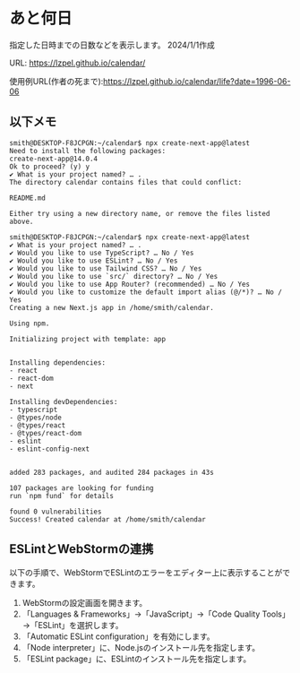 # あと何日

指定した日時までの日数などを表示します。
2024/1/1作成

URL: https://lzpel.github.io/calendar/

使用例URL(作者の死まで):https://lzpel.github.io/calendar/life?date=1996-06-06

## 以下メモ

```
smith@DESKTOP-F8JCPGN:~/calendar$ npx create-next-app@latest
Need to install the following packages:
create-next-app@14.0.4
Ok to proceed? (y) y
✔ What is your project named? … .
The directory calendar contains files that could conflict:

README.md

Either try using a new directory name, or remove the files listed above.

smith@DESKTOP-F8JCPGN:~/calendar$ npx create-next-app@latest
✔ What is your project named? … .
✔ Would you like to use TypeScript? … No / Yes
✔ Would you like to use ESLint? … No / Yes
✔ Would you like to use Tailwind CSS? … No / Yes
✔ Would you like to use `src/` directory? … No / Yes
✔ Would you like to use App Router? (recommended) … No / Yes
✔ Would you like to customize the default import alias (@/*)? … No / Yes
Creating a new Next.js app in /home/smith/calendar.

Using npm.

Initializing project with template: app


Installing dependencies:
- react
- react-dom
- next

Installing devDependencies:
- typescript
- @types/node
- @types/react
- @types/react-dom
- eslint
- eslint-config-next


added 283 packages, and audited 284 packages in 43s

107 packages are looking for funding
run `npm fund` for details

found 0 vulnerabilities
Success! Created calendar at /home/smith/calendar
```

## ESLintとWebStormの連携

以下の手順で、WebStormでESLintのエラーをエディター上に表示することができます。

1. WebStormの設定画面を開きます。
2. 「Languages & Frameworks」→「JavaScript」→「Code Quality Tools」→「ESLint」を選択します。
3. 「Automatic ESLint configuration」を有効にします。
4. 「Node interpreter」に、Node.jsのインストール先を指定します。
5. 「ESLint package」に、ESLintのインストール先を指定します。
